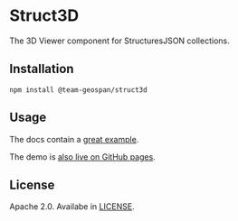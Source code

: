 # Struct3D

The 3D Viewer component for StructuresJSON collections.

## Installation

```
npm install @team-geospan/struct3d
```

## Usage

The docs contain a [great example](./docs/src/pages/demo.jsx).

The demo is [also live on GitHub pages](https://team-geospan.github.io/struct3d/).

## License

Apache 2.0. Availabe in [LICENSE](./LICENSE).
